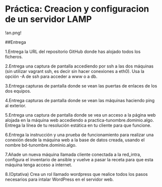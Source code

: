# Práctica: Creacion y configuracion de un servidor LAMP


!an.png!


##Entrega

1.Entrega la URL del repositorio GitHub donde has alojado todos los ficheros.


2.Entrega una captura de pantalla accediendo por ssh a las dos máquinas (sin utilizar vagrant ssh, es decir sin hacer conexiones a eth0). Usa la opción -A de ssh para acceder a www o a db.


3.Entrega capturas de pantalla donde se vean las puertas de enlaces de los dos equipos.


4.Entrega capturas de pantalla donde se vean las máquinas haciendo ping al exterior.


5.Entrega una captura de pantalla donde se vea un acceso a la página web alojada en la máquina web accediendo a practica-tunombre.dominio.algo. Entrega la línea de tu resolución estática en tu cliente para que funcione.


6.Entrega la instrucción y una prueba de funcionamiento para realizar una conexión desde la máquina web a la base de datos creada, usando el nombre bd-tunombre.dominio.algo.


7.Añade un nueva máquina llamada cliente conectada a la red_intra, configura el inventario de ansible y vuelve a pasar la receta para que esta máquina tenga acceso a internet.


8.(Optativa) Crea un rol llamado wordpress que realice todos los pasos necesarios para intalar WordPress en el servidor web.
